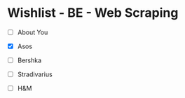 # Wishlist - BE - Web Scraping

- [ ] About You

- [x] Asos

- [ ] Bershka

- [ ] Stradivarius

- [ ] H&M
